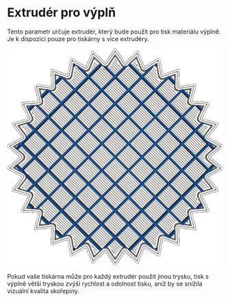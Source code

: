 Extrudér pro výplň
====
Tento parametr určuje extrudér, který bude použit pro tisk materiálu výplně. Je k dispozici pouze pro tiskárny s více extrudéry.

![Plášť modelu byl vytištěn stříbrným materiálem, ale výplň byla vytištěna modrým materiálem](../../../articles/images/infill_extruder_nr.png)

Pokud vaše tiskárna může pro každý extrudér použít jinou trysku, tisk s výplně větší tryskou zvýší rychlost a odolnost tisku, aniž by se snížila vizuální kvalita skořepiny.